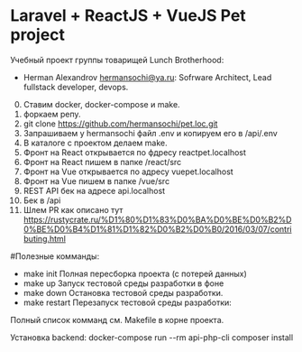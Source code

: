 # Laravel + ReactJS + VueJS Pet project

Учебный проект группы товарищей Lunch Brotherhood:
 - Herman Alexandrov hermansochi@ya.ru: Sofrware Architect, Lead fullstack developer, devops.

0. Ставим docker, docker-compose и make.
1. форкаем репу.
2. git clone https://github.com/hermansochi/pet.loc.git
3. Запрашиваем у hermansochi файл .env и копируем его в /api/.env
4. В каталоге с проектом делаем make.
5. Фронт на React открывается по фдресу reactpet.localhost
6. Фронт на React пишем в папке /react/src
7. Фронт на Vue открывается по адресу vuepet.localhost
8. Фронт на Vue пишем в папке /vue/src
9. REST API бек на адресе api.localhost
10. Бек в /api
11. Шлем PR как описано тут https://rustycrate.ru/%D1%80%D1%83%D0%BA%D0%BE%D0%B2%D0%BE%D0%B4%D1%81%D1%82%D0%B2%D0%B0/2016/03/07/contributing.html

#Полезные комманды:
- make init     Полная пересборка проекта (с потерей данных)
- make up       Запуск тестовой среды разработки в фоне
- make down     Остановка тестовой среды разработки. 
- make restart  Перезапуск тестовой среды разработки: 

Полный список комманд см. Makefile в корне проекта.

Установка backend: docker-compose run --rm api-php-cli composer install